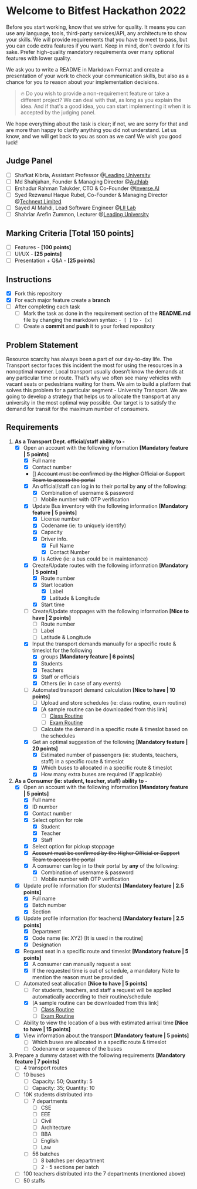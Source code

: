 # Welcome to Bitfest Hackathon 2022

Before you start working, know that we strive for quality. It means you can use any language, tools, third-party
services/API, any architecture to show your skills. We will provide requirements that you have to meet to pass, but you
can code extra features if you want. Keep in mind, don't overdo it for its sake. Prefer high-quality mandatory
requirements over many optional features with lower quality.

We ask you to write a README in Markdown Format and create a presentation of your work to check your communication
skills, but also as a chance for you to reason about your implementation decisions.

> :fire: Do you wish to provide a non-requirement feature or take a different project?
> We can deal with that, as long as you explain the idea.
> And if that's a good idea, you can start implementing it when it is accepted by the judging panel.

We hope everything about the task is clear; if not, we are sorry for that and are more than happy to clarify anything
you did not understand. Let us know, and we will get back to you as soon as we can! We wish you good luck!

## Judge Panel

- [ ] Shafkat Kibria, Assistant Professor @[Leading University](https://www.lus.ac.bd/author/shafkat/)
- [ ] Md Shahjahan, Founder & Managing Director @[Authlab](https://authlab.io/)
- [ ] Ershadur Rahman Talukder, CTO & Co-Founder @[Inverse.AI](https://inverseai.com/)
- [ ] Syed Rezwanul Haque Rubel, Co-Founder & Managing Director @[Technext Limited](https://technext.it/)
- [ ] Sayed Al Mahdi, Lead Software Engineer @[LII Lab](https://liilab.com/)
- [ ] Shahriar Arefin Zummon, Lecturer @[Leading University](https://www.lus.ac.bd/author/shahriar/)

## Marking Criteria **[Total 150 points]**

- [ ] Features - **[100 points]**
- [ ] UI/UX - **[25 points]**
- [ ] Presentation + Q&A - **[25 points]**

## Instructions

- [x] Fork this repository
- [x] For each major feature create a **branch**
- [ ] After completing each task
    - [ ] Mark the task as done in the requirement section of the **README.md** file by changing the markdown
      syntax: `- [ ]` to `- [x]`
    - [ ] Create a **commit** and **push** it to your forked repository

## Problem Statement

Resource scarcity has always been a part of our day-to-day life. The Transport sector faces this incident the most for
using the resources in a nonoptimal manner. Local transport usually doesn’t know the demands at any particular time or
route. That’s why we often see many vehicles with vacant seats or pedestrians waiting for them. We aim to build a
platform that solves this problem for a particular segment - University Transport. We are going to develop a strategy
that helps us to allocate the transport at any university in the most optimal way possible. Our target is to satisfy the
demand for transit for the maximum number of consumers.

## Requirements

1. **As a Transport Dept. official/staff ability to -**
    - [x] Open an account with the following information **[Mandatory feature | 5 points]**
        - [x] Full name
        - [x] Contact number
        - [] ~~Account must be confirmed by the Higher Official or Support Team to access the portal~~
        - [x] An official/staff can log in to their portal by **any** of the following:
            - [x] Combination of username & password
            - [ ] Mobile number with OTP verification
        - [x] Update Bus inventory with the following information **[Mandatory feature | 5 points]**
            - [x] License number
            - [x] Codename (ie: to uniquely identify)
            - [x] Capacity
            - [x] Driver info.
                - [x] Full Name
                - [x] Contact Number
            - [x] Is Active (ie: a bus could be in maintenance)
        - [x] Create/Update routes with the following information **[Mandatory | 5 points]**
            - [x] Route number
            - [x] Start location
                - [x] Label
                - [x] Latitude & Longitude
            - [x] Start time
        - [ ] Create/Update stoppages with the following information **[Nice to have | 2 points]**
            - [ ] Route number
            - [ ] Label
            - [ ] Latitude & Longitude
        - [x] Input the transport demands manually for a specific route & timeslot for the following
            - [x] groups **[Mandatory feature | 6 points]**
            - [x] Students
            - [x] Teachers
            - [x] Staff or officials
            - [x] Others (ie: in case of any events)
        - [ ] Automated transport demand calculation **[Nice to have | 10 points]**
            - [ ] Upload and store schedules (ie: class routine, exam routine)
            - [x] [A sample routine can be downloaded from this link]
                - [ ] [Class Routine](https://docs.google.com/spreadsheets/d/1kGY1XLjjdDOeFdTLzxgmQYZtLyKaBOshsJ_6pq0TrwU/edit#gid=712672084)
                - [ ] [Exam Routine](https://docs.google.com/spreadsheets/d/1_E9bvZpGL41k3m40PBvWd9l3NCgR0RQn/edit#gid=329530890)
            - [ ] Calculate the demand in a specific route & timeslot based on the schedules
        - [x] Get an optimal suggestion of the following **[Mandatory feature | 20 points]**
            - [x] Estimated number of passengers (ie: students, teachers, staff) in a specific route & timeslot
            - [x] Which buses to allocated in a specific route & timeslot
            - [x] How many extra buses are required (If applicable)

2. **As a Consumer (ie: student, teacher, staff) ability to -**
    - [x] Open an account with the following information **[Mandatory feature | 5 points]**
        - [x] Full name
        - [x] ID number
        - [x] Contact number
        - [x] Select option for role
            - [x] Student
            - [x] Teacher
            - [x] Staff
        - [x] Select option for pickup stoppage
        - [x] ~~Account must be confirmed by the Higher Official or Support Team to access the portal~~
        - [x] A consumer can log in to their portal by **any** of the following:
            - [x] Combination of username & password
            - [ ] Mobile number with OTP verification
    - [x] Update profile information (for students) **[Mandatory feature | 2.5 points]**
        - [x] Full name
        - [x] Batch number
        - [x] Section
    - [x] Update profile information (for teachers) **[Mandatory feature | 2.5 points]**
        - [x] Department
        - [x] Code name (ie: XYZ) [It is used in the routine]
        - [x] Designation
    - [x] Request seat in a specific route and timeslot **[Mandatory feature | 5 points]**
        - [x] A consumer can manually request a seat
        - [x] If the requested time is out of schedule, a mandatory Note to mention the reason must be provided
    - [ ] Automated seat allocation **[Nice to have | 5 points]**
        - [ ] For students, teachers, and staff a request will be applied automatically according to their
          routine/schedule
        - [x] [A sample routine can be downloaded from this link]
            - [ ] [Class Routine](https://docs.google.com/spreadsheets/d/1kGY1XLjjdDOeFdTLzxgmQYZtLyKaBOshsJ_6pq0TrwU/edit#gid=712672084)
            - [ ] [Exam Routine](https://docs.google.com/spreadsheets/d/1_E9bvZpGL41k3m40PBvWd9l3NCgR0RQn/edit#gid=329530890)
    - [ ] Ability to view the location of a bus with estimated arrival time **[Nice to have | 15 points]**
    - [x] View information about the transport **[Mandatory feature | 5 points]**
        - [ ] Which buses are allocated in a specific route & timeslot
        - [ ] Codename or sequence of the buses

3. Prepare a dummy dataset with the following requirements **[Mandatory feature | 7 points]**
    - [ ] 4 transport routes
    - [ ] 10 buses
        - [ ] Capacity: 50; Quantity: 5
        - [ ] Capacity: 35; Quantity: 10
    - [ ] 10K students distributed into
        - [ ] 7 departments
            - [ ] CSE
            - [ ] EEE
            - [ ] Civil
            - [ ] Architecture
            - [ ] BBA
            - [ ] English
            - [ ] Law
        - [ ] 56 batches
            - [ ] 8 batches per department
            - [ ] 2 - 5 sections per batch
    - [ ] 100 teachers distributed into the 7 departments (mentioned above)
    - [ ] 50 staffs
